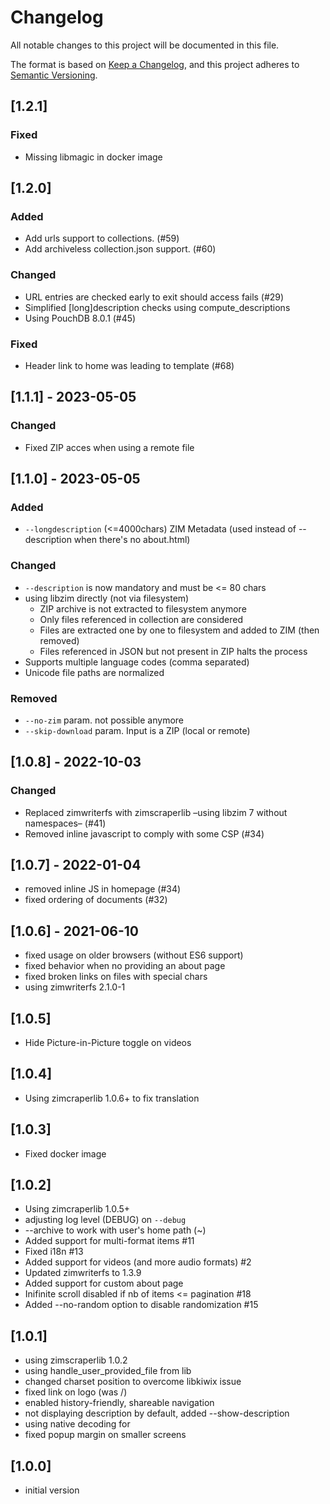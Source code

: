 # Changelog

All notable changes to this project will be documented in this file.

The format is based on [Keep a Changelog](https://keepachangelog.com/en/1.0.0/),
and this project adheres to [Semantic Versioning](https://semver.org/spec/v2.0.0.html).

## [1.2.1]

### Fixed

- Missing libmagic in docker image

## [1.2.0]

### Added

- Add urls support to collections. (#59)
- Add archiveless collection.json support. (#60)

### Changed

- URL entries are checked early to exit should access fails (#29)
- Simplified [long]description checks using compute_descriptions
- Using PouchDB 8.0.1 (#45)

### Fixed

- Header link to home was leading to template (#68)

## [1.1.1] - 2023-05-05

### Changed

- Fixed ZIP acces when using a remote file

## [1.1.0] - 2023-05-05

### Added

- `--longdescription` (<=4000chars) ZIM Metadata (used instead of --description when there's no about.html)

### Changed

- `--description` is now mandatory and must be <= 80 chars
- using libzim directly (not via filesystem)
  - ZIP archive is not extracted to filesystem anymore
  - Only files referenced in collection are considered
  - Files are extracted one by one to filesystem and added to ZIM (then removed)
  - Files referenced in JSON but not present in ZIP halts the process
- Supports multiple language codes (comma separated)
- Unicode file paths are normalized

### Removed

- `--no-zim` param. not possible anymore
- `--skip-download` param. Input is a ZIP (local or remote)

## [1.0.8] - 2022-10-03

### Changed

- Replaced zimwriterfs with zimscraperlib –using libzim 7 without namespaces– (#41)
- Removed inline javascript to comply with some CSP (#34)

## [1.0.7] - 2022-01-04

- removed inline JS in homepage (#34)
- fixed ordering of documents (#32)

## [1.0.6] - 2021-06-10

- fixed usage on older browsers (without ES6 support)
- fixed behavior when no providing an about page
- fixed broken links on files with special chars
- using zimwriterfs 2.1.0-1

## [1.0.5]

- Hide Picture-in-Picture toggle on videos

## [1.0.4]

- Using zimcraperlib 1.0.6+ to fix translation

## [1.0.3]

- Fixed docker image

## [1.0.2]

- Using zimcraperlib 1.0.5+
- adjusting log level (DEBUG) on `--debug`
- --archive to work with user's home path (~)
- Added support for multi-format items #11
- Fixed i18n #13
- Added support for videos (and more audio formats) #2
- Updated zimwriterfs to 1.3.9
- Added support for custom about page
- Inifinite scroll disabled if nb of items <= pagination #18
- Added --no-random option to disable randomization #15

## [1.0.1]

- using zimscraperlib 1.0.2
- using handle_user_provided_file from lib
- changed charset position to overcome libkiwix issue
- fixed link on logo (was /)
- enabled history-friendly, shareable navigation
- not displaying description by default, added --show-description
- using native decoding for <audio/> if supported
- fixed popup margin on smaller screens

## [1.0.0]

- initial version

